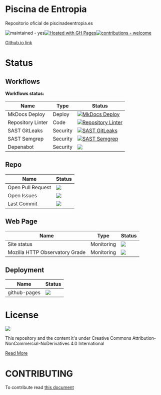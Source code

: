 # Piscina de Entropia
Repositorio oficial de piscinadeentropia.es

![maintained - yes](https://img.shields.io/badge/maintained-yes-blue)[![Hosted with GH Pages](https://img.shields.io/badge/Hosted_with-GitHub_Pages-blue?logo=github&logoColor=white)](https://pages.github.com/ "Go to GitHub Pages homepage")[![contributions - welcome](https://img.shields.io/badge/contributions-welcome-blue)](/CONTRIBUTING.md "Go to contributions doc")

[Github.io link](https://isaaker.github.io/piscinadeentropia/)

# Status

## Workflows

**Workflows status:**

|Name|Type|Status|
|--|--|--|
|MkDocs Deploy|Deploy|[![MkDocs Deploy](https://github.com/Isaaker/piscinadeentropia/actions/workflows/deploy_gh-pages.yml/badge.svg?branch=main)](https://github.com/Isaaker/piscinadeentropia/actions/workflows/deploy_gh-pages.yml)|
|Repository Linter|Code|[![Repository Linter](https://github.com/Isaaker/piscinadeentropia/actions/workflows/repolint.yml/badge.svg)](https://github.com/Isaaker/piscinadeentropia/actions/workflows/repolint.yml)|
|SAST GitLeaks|Security|[![SAST GitLeaks](https://github.com/Isaaker/piscinadeentropia/actions/workflows/sast-gitleaks.yml/badge.svg)](https://github.com/Isaaker/piscinadeentropia/actions/workflows/sast-gitleaks.yml)|
|SAST Semgrep|Security|[![SAST Semgrep](https://github.com/Isaaker/piscinadeentropia/actions/workflows/sast-semgrep.yml/badge.svg)](https://github.com/Isaaker/piscinadeentropia/actions/workflows/sast-semgrep.yml)|
|Depenabot|Security|![](https://badgen.net/github/dependabot/isaaker/piscinadeentropia)|

## Repo

|Name|Status|
|--|--|
|Open Pull Request|![](https://badgen.net/github/open-prs/isaaker/piscinadeentropia)|
|Open Issues|![](https://badgen.net/github/open-issues/isaaker/piscinadeentropia)|
|Last Commit|![](https://img.shields.io/github/last-commit/isaaker/piscinadeentropia)|

## Web Page

|Name|Type|Status|
|--|--|--|
|Site status|Monitoring|![](https://img.shields.io/website?url=https%3A%2F%2Fisaaker.github.io%2Fpiscinadeentropia%2F)|
|Mozilla HTTP Observatory Grade|Monitoring|![](https://img.shields.io/mozilla-observatory/grade/piscinadeentropia.es?publish)|

## Deployment

|Name|Status|
|--|--|
|github-pages|![](https://img.shields.io/github/deployments/isaaker/piscinadeentropia/github-pages)|
# License

![](https://i.creativecommons.org/l/by-nc-nd/4.0/88x31.png)

This repository and the content it's under Creative Commons Attribution-NonCommercial-NoDerivatives 4.0 International  

[Read More](https://github.com/Isaaker/piscinadeentropia/blob/main/LICENSE.txt)

# CONTRIBUTING
To contribute read [this document](https://github.com/Isaaker/piscinadeentropia/blob/main/CONTRIBUTING.md)
